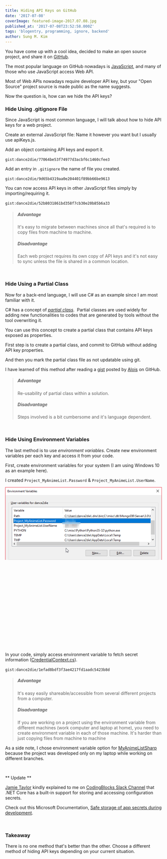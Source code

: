 ```yaml
---
title: Hiding API Keys on GitHub
date: '2017-07-08'
coverImage: featured-image-2017.07.08.jpg
published_at: '2017-07-08T23:52:58.000Z'
tags: 'blogentry, programming, ignore, backend'
author: Sung M. Kim
---
```


You have come up with a cool idea, decided to make an open source project, and share it on [GitHub](https://github.com/).

The most popular language on GitHub nowadays is [JavaScript](http://githut.info/), and many of those who use JavaScript access Web API.

Most of Web APIs nowadays require developer API key, but your "Open Source" project source is made public as the name suggests.

Now the question is, how can we hide the API keys?

### Hide Using .gitignore File

Since JavaScript is most common language, I will talk about how to hide API keys for a web project.

Create an external JavaScript file: Name it however you want but I usually use apiKeys.js.

Add an object containing API keys and export it.

`gist:dance2die/77064be53f74977d3acbf6c1460cfee3`

Add an entry in `.gitignore` the name of file you created.

`gist:dance2die/9d65b4319aa0e204401f89bb66be9613`

You can now access API keys in other JavaScript files simply by importing/requiring it.

`gist:dance2die/52b8031861bd358f7cb30e20b85b6a33`

> ##### Advantage
> 
> It's easy to migrate between machines since all that's required is to copy files from machine to machine.
> 
> ##### Disadvantage
> 
> Each web project requires its own copy of API keys and it's not easy to sync unless the file is shared in a common location.

 

### Hide Using a Partial Class

Now for a back-end language, I will use C# as an example since I am most familiar with it.

C# has a concept of [_partial class_](https://docs.microsoft.com/en-us/dotnet/csharp/programming-guide/classes-and-structs/partial-classes-and-methods).  Partial classes are used widely for adding new functionalities to codes that are generated by tools without the tool overwriting it.

You can use this concept to create a partial class that contains API keys exposed as properties.

First step is to create a partial class, and commit to GitHub without adding API key properties.

And then you mark the partial class file as not updatable using git.

I have learned of this method after reading a [gist](https://gist.github.com/aloisdg/38a6a09b614d8455b6d1e685a77a5eba) posted by [Alois](https://github.com/aloisdg) on GitHub.

> ##### Advantage
> 
> Re-usability of partial class within a solution.
> 
> ##### Disadvantage
> 
> Steps involved is a bit cumbersome and it's language dependent.

 

### Hide Using Environment Variables

The last method is to use _environment variables_. Create new environment variables per each key and access it from your code.

First, create environment variables for your system (I am using Windows 10 as an example here).

I created `Project_MyAnimeList.Password` & `Project_MyAnimeList.UserName`.

![](./images/Environment-Variable.png)

 

 

 

 

 

 

 

 

 

In your code, simply access environment variable to fetch secret information ([CredentialContext.cs](https://github.com/dance2die/MyAnimeListSharp/blob/master/Project.MyAnimeList/Project.MyAnimeList/Auth/CredentialContext.cs)).

`gist:dance2die/1efad8bdf3f3ae4217fd1aadc5423b8d`

> ##### Advantage
> 
> It's easy easily shareable/accessible from several different projects from a computer.
> 
> ##### Disadvantage
> 
> If you are working on a project using the environment variable from different machines (work computer and laptop at home), you need to create environment variable in each of those machine. It's harder than just copying files from machine to machine

As a side note, I chose environment variable option for [MyAnimeListSharp](https://github.com/dance2die/MyAnimeListSharp) because the project was developed only on my laptop while working on different branches.

 

** Update **

[Jamie Taylor](https://www.gaprogman.com/) kindly explained to me on [CodingBlocks Slack Channel](https://www.codingblocks.net/slack/) that .NET Core has a built-in support for storing and accessing configuration secrets.

Check out this Microsoft Documentation, [Safe storage of app secrets during development](https://docs.microsoft.com/en-us/aspnet/core/security/app-secrets).

 

### Takeaway

There is no one method that's better than the other. Choose a different method of hiding API keys depending on your current situation.

